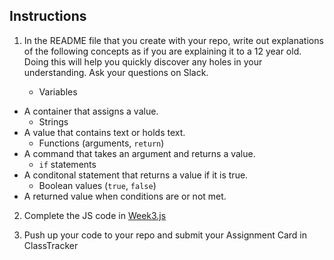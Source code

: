 ## Instructions

1. In the README file that you create with your repo, write out explanations of the following concepts as if you are explaining it to a 12 year old.  Doing this will help you quickly discover any holes in your understanding.  Ask your questions on Slack.
		
	* Variables
- A container that assigns a value.
  	* Strings
- A value that contains text or holds text.
  * Functions (arguments, `return`)
- A command that takes an argument and returns a value.
  * `if` statements
- A conditonal statement that returns a value if it is true.
  * Boolean values (`true`, `false`)
- A returned value when conditions are or not met.

2. Complete the JS code in [Week3.js](Week3-JS-I.js)

3. Push up your code to your repo and submit your Assignment Card in ClassTracker